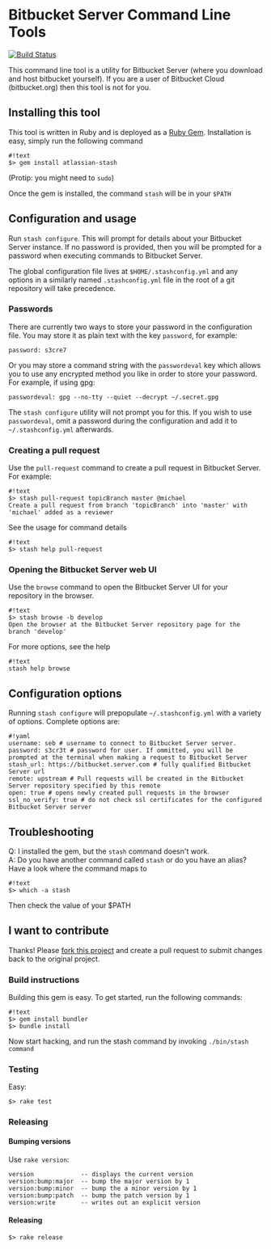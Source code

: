 # Bitbucket Server Command Line Tools

[ ![Build Status](https://codeship.com/projects/813f7dc0-2924-0133-5117-3e546cad586a/status?branch=master)](https://codeship.com/projects/97914)

This command line tool is a utility for Bitbucket Server (where you download and host bitbucket yourself). If you are
a user of Bitbucket Cloud (bitbucket.org) then this tool is not for you.

## Installing this tool
This tool is written in Ruby and is deployed as a [Ruby Gem](https://rubygems.org/gems/atlassian-stash/). Installation is easy, simply run the following command

```
#!text
$> gem install atlassian-stash
```

(Protip: you might need to `sudo`)

Once the gem is installed, the command `stash` will be in your `$PATH`

## Configuration and usage
Run `stash configure`. This will prompt for details about your Bitbucket Server instance. If no password is provided, then you will be prompted for a password when executing commands to Bitbucket Server.

The global configuration file lives at `$HOME/.stashconfig.yml` and any options in a similarly named `.stashconfig.yml` file in the root of a git repository will take precedence.

### Passwords
There are currently two ways to store your password in the configuration file. You may store it as plain text with the key `password`, for example:

```
password: s3cre7
```

Or you may store a command string with the `passwordeval` key which allows you to use any encrypted method you like in order to store your password. For example, if using gpg:

```
passwordeval: gpg --no-tty --quiet --decrypt ~/.secret.gpg
```

The `stash configure` utility will not prompt you for this. If you wish to use `passwordeval`, omit a password during the configuration and add it to `~/.stashconfig.yml` afterwards.


### Creating a pull request
Use the `pull-request` command to create a pull request in Bitbucket Server. For example:

```
#!text
$> stash pull-request topicBranch master @michael
Create a pull request from branch 'topicBranch' into 'master' with 'michael' added as a reviewer
```

See the usage for command details 

```
#!text
$> stash help pull-request
```

### Opening the Bitbucket Server web UI
Use the `browse` command to open the Bitbucket Server UI for your repository in the browser.

```
#!text
$> stash browse -b develop
Open the browser at the Bitbucket Server repository page for the branch 'develop'
```

For more options, see the help

```
#!text
stash help browse
```

## Configuration options

Running `stash configure` will prepopulate `~/.stashconfig.yml` with a variety of options. Complete options are:

```
#!yaml
username: seb # username to connect to Bitbucket Server server.
password: s3cr3t # password for user. If ommitted, you will be prompted at the terminal when making a request to Bitbucket Server
stash_url: https://bitbucket.server.com # fully qualified Bitbucket Server url
remote: upstream # Pull requests will be created in the Bitbucket Server repository specified by this remote
open: true # opens newly created pull requests in the browser
ssl_no_verify: true # do not check ssl certificates for the configured Bitbucket Server server
```

## Troubleshooting
Q: I installed the gem, but the `stash` command doesn't work.  
A: Do you have another command called `stash` or do you have an alias? Have a look where the command maps to

```
#!text
$> which -a stash
```

Then check the value of your $PATH

## I want to contribute
Thanks! Please [fork this project](https://bitbucket.org/atlassian/stash-command-line-tools/fork) and create a pull request to submit changes back to the original project.

### Build instructions
Building this gem is easy. To get started, run the following commands:

```
#!text
$> gem install bundler
$> bundle install
```

Now start hacking, and run the stash command by invoking `./bin/stash command`

### Testing

Easy:

```
$> rake test
```

### Releasing

#### Bumping versions

Use `rake version`:

```
version             -- displays the current version
version:bump:major  -- bump the major version by 1
version:bump:minor  -- bump the a minor version by 1
version:bump:patch  -- bump the patch version by 1
version:write       -- writes out an explicit version
```

#### Releasing

```
$> rake release
```
